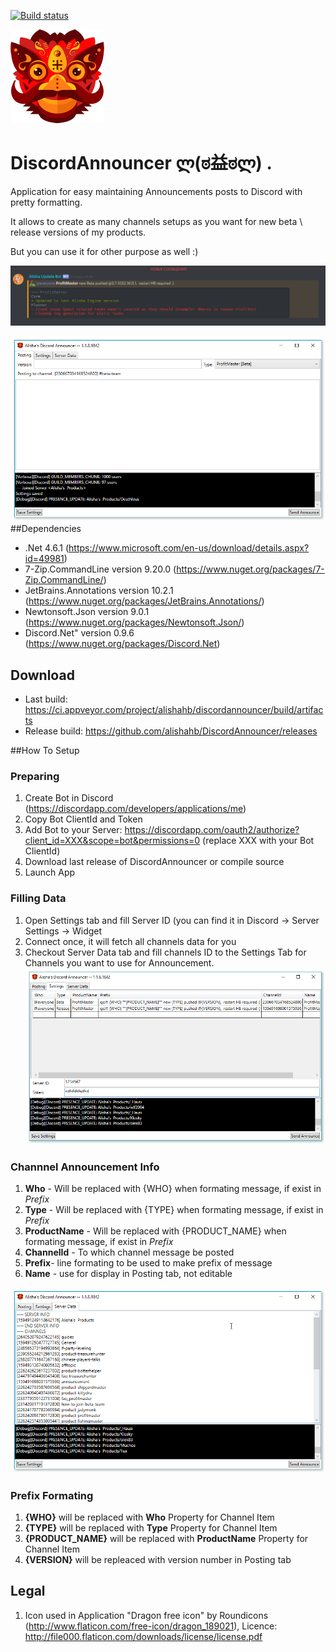 
[![Build status](https://ci.appveyor.com/api/projects/status/pcmd43hcum0dhr53?svg=true)](https://ci.appveyor.com/project/alishahb/discordannouncer)

![ICON](https://raw.githubusercontent.com/alishahb/DiscordAnnouncer/master/DiscordAnnouncer/Properties/Resources/icon-150.png)
# DiscordAnnouncer ლ(ಠ益ಠლ) .
Application for easy maintaining Announcements posts to Discord with pretty formatting.

It allows to create as many channels setups as you want for new beta \ release versions of my products. 

But you can use it for other purpose as well :)


![Message Preview](https://raw.githubusercontent.com/alishahb/DiscordAnnouncer/master/PICS/DiscordAnnouncer-Message-Preview.png)

![GUI Screenshot - Posting](https://raw.githubusercontent.com/alishahb/DiscordAnnouncer/master/PICS/DiscordAnnouncer-Posting.png)
##Dependencies
* .Net 4.6.1 (https://www.microsoft.com/en-us/download/details.aspx?id=49981)
* 7-Zip.CommandLine version 9.20.0 (https://www.nuget.org/packages/7-Zip.CommandLine/)
* JetBrains.Annotations version 10.2.1 (https://www.nuget.org/packages/JetBrains.Annotations/)
* Newtonsoft.Json version 9.0.1 (https://www.nuget.org/packages/Newtonsoft.Json/)
* Discord.Net" version 0.9.6 (https://www.nuget.org/packages/Discord.Net)

## Download
* Last build: https://ci.appveyor.com/project/alishahb/discordannouncer/build/artifacts
* Release build: https://github.com/alishahb/DiscordAnnouncer/releases

##How To Setup

### Preparing 
1. Create Bot in Discord (https://discordapp.com/developers/applications/me)
2. Copy Bot ClientId and Token
3. Add Bot to your Server: https://discordapp.com/oauth2/authorize?client_id=XXX&scope=bot&permissions=0 (replace XXX with your Bot ClientId)
4. Download last release of DiscordAnnouncer or compile source
5. Launch App

### Filling Data
1. Open Settings tab and fill Server ID (you can find it in Discord -> Server Settings -> Widget
2. Connect once, it will fetch all channels data for you
3. Checkout Server Data tab and fill channels ID to the Settings Tab for Channels you want to use for Announcement.
![GUI Screenshot - Settings](https://raw.githubusercontent.com/alishahb/DiscordAnnouncer/master/PICS/DiscordAnnouncer-Settings.png)

### Channnel Announcement Info
1. **Who** - Will be replaced with {WHO} when formating message, if exist in *Prefix*
2. **Type** - Will be replaced with {TYPE} when formating message, if exist in *Prefix*
3. **ProductName** - Will be replaced with {PRODUCT_NAME} when formating message, if exist in *Prefix*
4. **ChannelId** - To which channel message be posted
5. **Prefix**- line formating to be used to make prefix of message
6. **Name** - use for display in Posting tab, not editable

![GUI Screenshot - ServerData](https://raw.githubusercontent.com/alishahb/DiscordAnnouncer/master/PICS/DiscordAnnouncer-ServerData.png)

### Prefix Formating
1. **{WHO}** will be replaced with **Who** Property for Channel Item
2. **{TYPE}** will be replaced with **Type** Property for Channel Item
3. **{PRODUCT_NAME}** will be replaced with **ProductName** Property for Channel Item
4. **{VERSION}** will be repleaced with version number in Posting tab


## Legal
1. Icon used in Application "Dragon free icon" by Roundicons  (http://www.flaticon.com/free-icon/dragon_189021), Licence: http://file000.flaticon.com/downloads/license/license.pdf
